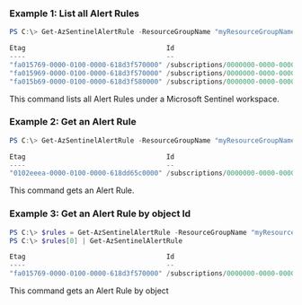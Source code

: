### Example 1: List all Alert Rules
```powershell
PS C:\> Get-AzSentinelAlertRule -ResourceGroupName "myResourceGroupName" -workspaceName "myWorkspaceName"

Etag                                   Id
----                                   --
"fa015769-0000-0100-0000-618d3f570000" /subscriptions/0000000-0000-0000-0000-000000000000/resourceGroups/myResourceGroup…
"fa015969-0000-0100-0000-618d3f570000" /subscriptions/0000000-0000-0000-0000-000000000000/resourceGroups/myResourceGroup…
"fa015b69-0000-0100-0000-618d3f580000" /subscriptions/0000000-0000-0000-0000-000000000000/resourceGroups/myResourceGroup…
```

This command lists all Alert Rules under a Microsoft Sentinel workspace.

### Example 2: Get an Alert Rule
```powershell
PS C:\> Get-AzSentinelAlertRule -ResourceGroupName "myResourceGroupName" -workspaceName "myWorkspaceName" -RuleId "myRuleId"

Etag                                   Id
----                                   --
"0102eeea-0000-0100-0000-618dd65c0000" /subscriptions/0000000-0000-0000-0000-000000000000/resourceGroups/myResourceGroup…
```

This command gets an Alert Rule.

### Example 3: Get an Alert Rule by object Id
```powershell
PS C:\> $rules = Get-AzSentinelAlertRule -ResourceGroupName "myResourceGroupName" -workspaceName "myWorkspaceName"
PS C:\> $rules[0] | Get-AzSentinelAlertRule

Etag                                   Id
----                                   --
"fa015769-0000-0100-0000-618d3f570000" /subscriptions/0000000-0000-0000-0000-000000000000/resourceGroups/myResourceGroup…
```

This command gets an Alert Rule by object